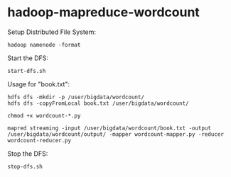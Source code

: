 # hadoop-mapreduce-wordcount

Setup Distributed File System:
```
hadoop namenode -format
```

Start the DFS:
```
start-dfs.sh
```

Usage for "book.txt":

```
hdfs dfs -mkdir -p /user/bigdata/wordcount/
hdfs dfs -copyFromLocal book.txt /user/bigdata/wordcount/

chmod +x wordcount-*.py

mapred streaming -input /user/bigdata/wordcount/book.txt -output /user/bigdata/wordcount/output/ -mapper wordcount-mapper.py -reducer wordcount-reducer.py
```
Stop the DFS:
```
stop-dfs.sh
```
